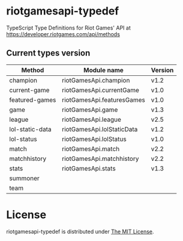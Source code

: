 # riotgamesapi-typedef
TypeScript Type Definitions for Riot Games' API at https://developer.riotgames.com/api/methods

## Current types version
| Method        	| Module name | Version 	|
|-----------------	|----------- |------	|
| champion        	| riotGamesApi.champion | v1.2 |
| current-game    	| riotGamesApi.currentGame | v1.0 |
| featured-games  	| riotGamesApi.featuresGames | v1.0 |
| game            	| riotGamesApi.game | v1.3 |
| league          	| riotGamesApi.league | v2.5 |
| lol-static-data 	| riotGamesApi.lolStaticData | v1.2 |
| lol-status      	| riotGamesApi.lolStatus | v1.0 |
| match           	| riotGamesApi.match | v2.2 |
| matchhistory    	| riotGamesApi.matchhistory | v2.2 |
| stats           	| riotGamesApi.stats | v1.3 |
| summoner        	|      	|
| team            	|      	|

License
=======

riotgamesapi-typedef is distributed under [The MIT License](http://opensource.org/licenses/MIT).
